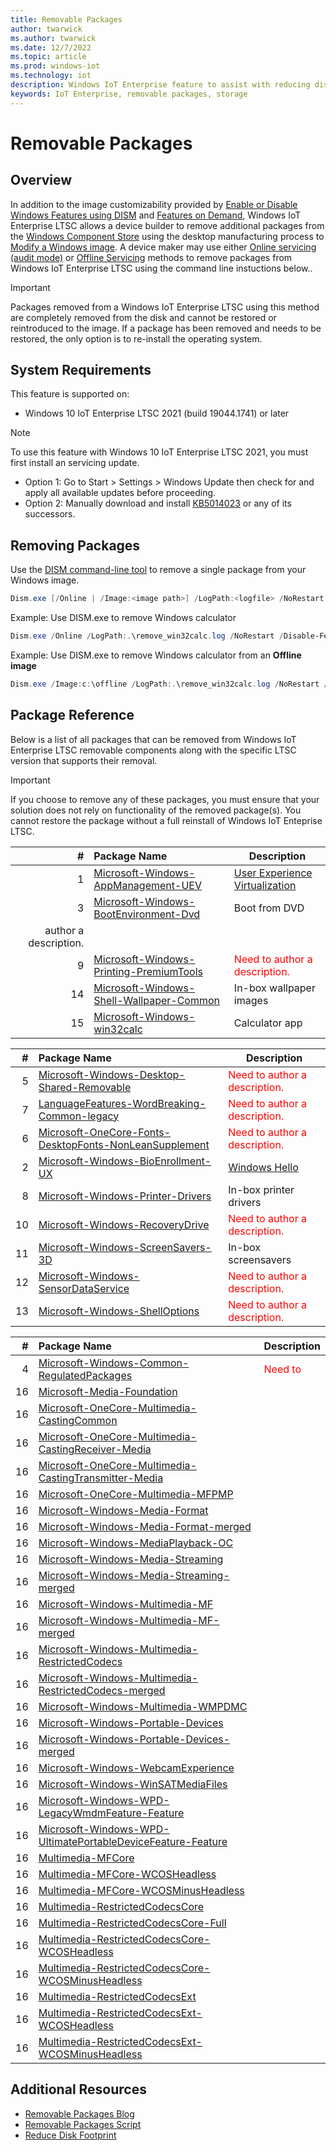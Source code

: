 ```yaml
---
title: Removable Packages
author: twarwick
ms.author: twarwick
ms.date: 12/7/2022
ms.topic: article
ms.prod: windows-iot
ms.technology: iot
description: Windows IoT Enterprise feature to assist with reducing disk footprint
keywords: IoT Enterprise, removable packages, storage
---
```


# Removable Packages
## Overview
In addition to the image customizability provided by [Enable or Disable Windows Features using DISM](https://learn.microsoft.com/windows-hardware/manufacture/desktop/enable-or-disable-windows-features-using-dism) and [Features on Demand](https://learn.microsoft.com/windows-hardware/manufacture/desktop/features-on-demand-v2--capabilities), Windows IoT Enterprise LTSC allows a device builder to remove additional packages from the [Windows Component Store](https://learn.microsoft.com/windows-hardware/manufacture/desktop/manage-the-component-store) using the desktop manufacturing process to [Modify a Windows image](/windows-hardware/manufacture/desktop/modify-an-image).  A device maker may use either [Online servicing (audit mode)](/windows-hardware/manufacture/desktop/audit-mode-overview) or [Offline Servicing](/windows-hardware/manufacture/desktop/mount-and-modify-a-windows-image-using-dism) methods to remove packages from Windows IoT Enterprise LTSC using the command line instuctions below..

> [!Important]
> 
> Packages removed from a Windows IoT Enterprise LTSC using this method are completely removed from the disk and cannot be restored or reintroduced to the image.  If a package has been removed and needs to be restored, the only option is to re-install the operating system.

## System Requirements
This feature is supported on:
- Windows 10 IoT Enterprise LTSC 2021 (build 19044.1741) or later

> [!Note]
>
> To use this feature with Windows 10 IoT Enterprise LTSC 2021, you must first install an servicing update.  
> - Option 1: Go to Start > Settings > Windows Update then check for and apply all available updates before proceeding.
> - Option 2: Manually download and install  [KB5014023](https://support.microsoft.com/topic/june-2-2022-kb5014023-os-builds-19042-1741-19043-1741-and-19044-1741-preview-65ac6a5d-439a-4e88-b431-a5e2d4e2516a) or any of its successors.
 
 ## Removing Packages

Use the [DISM command-line tool](/windows-hardware/manufacture/desktop/what-is-dism) to remove a single package from your Windows image.

```powershell
Dism.exe [/Online | /Image:<image path>] /LogPath:<logfile> /NoRestart /Disable-Feature /FeatureName:<package name> /PackageName:@Package
```

Example: Use DISM.exe to remove Windows calculator  
```powershell
Dism.exe /Online /LogPath:.\remove_win32calc.log /NoRestart /Disable-Feature /FeatureName:Microsoft-Windows-win32calc /PackageName:@Package
````

Example: Use DISM.exe to remove Windows calculator from an **Offline image**  
```powershell
Dism.exe /Image:c:\offline /LogPath:.\remove_win32calc.log /NoRestart /Disable-Feature /FeatureName:Microsoft-Windows-win32calc /PackageName:@Package
````
 
## Package Reference

Below is a list of all packages that can be removed from Windows IoT Enterprise LTSC removable components along with the specific LTSC version that supports their removal. 
> [!Important]
>
>If you choose to remove any of these packages, you must ensure that your  solution does not rely on functionality of the removed package(s). You cannot restore the package without a full reinstall of Windows IoT Enteprise LTSC.



| #| Package Name  | Description  |
|--:|:-------------|--------------|
|  1 |[Microsoft-Windows-AppManagement-UEV](./Removable-Packages-Details/Removable-Package-AppManagement_UEV.md) | [User Experience Virtualization](https://learn.microsoft.com/windows/configuration/ue-v/uev-for-windows) |
|  3 |[Microsoft-Windows-BootEnvironment-Dvd](./Removable-Packages-Details/Removable-Package-BootEnvironment_Dvd.md) | Boot from DVD |
author a description. </span> |
|  9 |[Microsoft-Windows-Printing-PremiumTools](./Removable-Packages-Details/Removable-Package-Printing_PremiumTools.md) | <span style="color:red"> Need to author a description. </span> |
| 14 |[Microsoft-Windows-Shell-Wallpaper-Common](./Removable-Packages-Details/Removable-Package-Shell_Wallpaper.md) | In-box wallpaper images | 
| 15 |[Microsoft-Windows-win32calc](./Removable-Packages-Details/Removable-Package-win32calc.md) | Calculator app |

| #| Package Name  | Description  |
|--:|:-------------|--------------|
|  5 |[Microsoft-Windows-Desktop-Shared-Removable](./Removable-Packages-Details/Removable-Package-Desktop_SharedPackages.md) | <span style="color:red"> Need to author a description. </span>
|  7 |[LanguageFeatures-WordBreaking-Common-legacy](./Removable-Packages-Details/Removable-Package-LanguageFeatures_WordBreaking_Common_Legacy.md) | <span style="color:red"> Need to author a description. </span>  |
|  6 |[Microsoft-OneCore-Fonts-DesktopFonts-NonLeanSupplement](./Removable-Packages-Details/Removable-Package-Fonts_DesktopFonts_NonLeanSupplement.md) | <span style="color:red"> Need to author a description. </span> |
|  2 |[Microsoft-Windows-BioEnrollment-UX](./Removable-Packages-Details/Removable-Package-BioEnrollment_UX.md) | [Windows Hello](https://learn.microsoft.com/windows-hardware/design/device-experiences/windows-hello) |
|  8 |[Microsoft-Windows-Printer-Drivers](./Removable-Packages-Details/Removable-Package-Printer_Drivers.md) | In-box printer drivers  |
| 10 |[Microsoft-Windows-RecoveryDrive](./Removable-Packages-Details/Removable-Package-RecoveryDrive.md) | <span style="color:red"> Need to author a description. </span> |
| 11 |[Microsoft-Windows-ScreenSavers-3D](./Removable-Packages-Details/Removable-Package-ScreenSavers.md) | In-box screensavers  |
| 12 |[Microsoft-Windows-SensorDataService](./Removable-Packages-Details/Removable-Package-SensorDataService.md) | <span style="color:red"> Need to author a description. </span> |
| 13 |[Microsoft-Windows-ShellOptions](./Removable-Packages-Details/Removable-Package-ShellOptions.md) | <span style="color:red"> Need to author a description. </span> 

| #| Package Name  | Description  |
|--:|:-------------|--------------|
|  4 |[Microsoft-Windows-Common-RegulatedPackages](./Removable-Packages-Details/Removable-Package-Common_RegulatedPackages.md) |  <span style="color:red"> Need to 
| 16 |[Microsoft-Media-Foundation]() | |
| 16 |[Microsoft-OneCore-Multimedia-CastingCommon]() | |
| 16 |[Microsoft-OneCore-Multimedia-CastingReceiver-Media]() | |
| 16 |[Microsoft-OneCore-Multimedia-CastingTransmitter-Media]() | |
| 16 |[Microsoft-OneCore-Multimedia-MFPMP]() | |
| 16 |[Microsoft-Windows-Media-Format]() | |
| 16 |[Microsoft-Windows-Media-Format-merged]() | |
| 16 |[Microsoft-Windows-MediaPlayback-OC]() | |
| 16 |[Microsoft-Windows-Media-Streaming]() | |
| 16 |[Microsoft-Windows-Media-Streaming-merged]() | |
| 16 |[Microsoft-Windows-Multimedia-MF]() | |
| 16 |[Microsoft-Windows-Multimedia-MF-merged]() | |
| 16 |[Microsoft-Windows-Multimedia-RestrictedCodecs]() | |
| 16 |[Microsoft-Windows-Multimedia-RestrictedCodecs-merged]() | |
| 16 |[Microsoft-Windows-Multimedia-WMPDMC]() | |
| 16 |[Microsoft-Windows-Portable-Devices]() | |
| 16 |[Microsoft-Windows-Portable-Devices-merged]() | |
| 16 |[Microsoft-Windows-WebcamExperience]() | |
| 16 |[Microsoft-Windows-WinSATMediaFiles]() | |
| 16 |[Microsoft-Windows-WPD-LegacyWmdmFeature-Feature]() | |
| 16 |[Microsoft-Windows-WPD-UltimatePortableDeviceFeature-Feature]() | |
| 16 |[Multimedia-MFCore]() | |
| 16 |[Multimedia-MFCore-WCOSHeadless]() | |
| 16 |[Multimedia-MFCore-WCOSMinusHeadless]() | |
| 16 |[Multimedia-RestrictedCodecsCore]() | |
| 16 |[Multimedia-RestrictedCodecsCore-Full]() | |
| 16 |[Multimedia-RestrictedCodecsCore-WCOSHeadless]() | |
| 16 |[Multimedia-RestrictedCodecsCore-WCOSMinusHeadless]() | |
| 16 |[Multimedia-RestrictedCodecsExt]() | |
| 16 |[Multimedia-RestrictedCodecsExt-WCOSHeadless]() | |
| 16 |[Multimedia-RestrictedCodecsExt-WCOSMinusHeadless]() | |



## Additional Resources
* [Removable Packages Blog](https://aka.ms/RemovablePackagesBlog)
* [Removable Packages Script](https://aka.ms/RemovablePackagesScript)
* [Reduce Disk Footprint](/windows/iot/iot-enterprise/optimize-your-device/reduce-disk-footprint)
